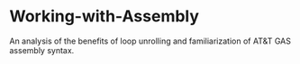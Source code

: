 # Working-with-Assembly
An analysis of the benefits of loop unrolling and familiarization of AT&amp;T GAS assembly syntax.

